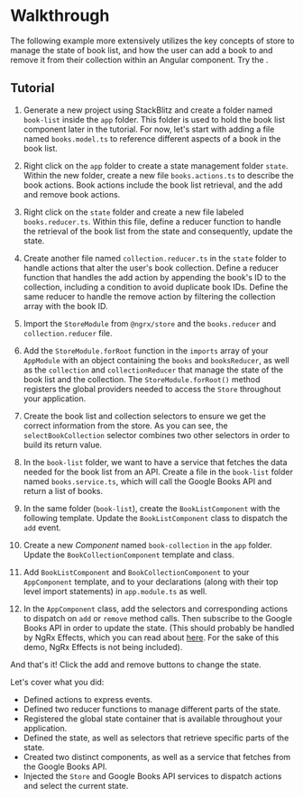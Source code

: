 # Walkthrough

The following example more extensively utilizes the key concepts of store to manage the state of book list, and how the user can add a book to and remove it from their collection within an Angular component. Try the <live-example name="store-walkthrough" noDownload></live-example>.

## Tutorial

1.  Generate a new project using StackBlitz <live-example name="ngrx-start" noDownload></live-example> and create a folder named `book-list` inside the `app` folder. This folder is used to hold the book list component later in the tutorial. For now, let's start with adding a file named `books.model.ts` to reference different aspects of a book in the book list.

<ngrx-code-example header="src/app/book-list/books.model.ts" path="store-walkthrough/src/app/book-list/books.model.ts">
</ngrx-code-example>

2.  Right click on the `app` folder to create a state management folder `state`. Within the new folder, create a new file `books.actions.ts` to describe the book actions. Book actions include the book list retrieval, and the add and remove book actions.

<ngrx-code-example header="src/app/state/books.actions.ts" path="store-walkthrough/src/app/state/books.actions.ts">
</ngrx-code-example>

3.  Right click on the `state` folder and create a new file labeled `books.reducer.ts`. Within this file, define a reducer function to handle the retrieval of the book list from the state and consequently, update the state.

<ngrx-code-example header="src/app/state/books.reducer.ts" path="store-walkthrough/src/app/state/books.reducer.ts">
</ngrx-code-example>

4. Create another file named `collection.reducer.ts` in the `state` folder to handle actions that alter the user's book collection. Define a reducer function that handles the add action by appending the book's ID to the collection, including a condition to avoid duplicate book IDs. Define the same reducer to handle the remove action by filtering the collection array with the book ID.

<ngrx-code-example header="src/app/state/collection.reducer.ts" path="store-walkthrough/src/app/state/collection.reducer.ts">
</ngrx-code-example>

5.  Import the `StoreModule` from `@ngrx/store` and the `books.reducer` and `collection.reducer` file.

<ngrx-code-example header="src/app/app.module.ts (imports)" path="store-walkthrough/src/app/app.module.1.ts" region="partialTopLevelImports">
</ngrx-code-example>

6.  Add the `StoreModule.forRoot` function in the `imports` array of your `AppModule` with an object containing the `books` and `booksReducer`, as well as the `collection` and `collectionReducer` that manage the state of the book list and the collection. The `StoreModule.forRoot()` method registers the global providers needed to access the `Store` throughout your application.

<ngrx-code-example header="src/app/app.module.ts (StoreModule)" path="store-walkthrough/src/app/app.module.1.ts" region="storeModuleAddToImports">
</ngrx-code-example>

7. Create the book list and collection selectors to ensure we get the correct information from the store. As you can see, the `selectBookCollection` selector combines two other selectors in order to build its return value.

<ngrx-code-example header="src/app/state/books.selectors.ts" path="store-walkthrough/src/app/state/books.selectors.ts">
</ngrx-code-example>

8. In the `book-list` folder, we want to have a service that fetches the data needed for the book list from an API. Create a file in the `book-list` folder named `books.service.ts`, which will call the Google Books API and return a list of books.

<ngrx-code-example header="src/app/book-list/books.service.ts" path="store-walkthrough/src/app/book-list/books.service.ts">
</ngrx-code-example>

9. In the same folder (`book-list`), create the `BookListComponent` with the following template. Update the `BookListComponent` class to dispatch the `add` event.

<ngrx-code-example header="src/app/book-list/book-list.component.html" path="store-walkthrough/src/app/book-list/book-list.component.html">
</ngrx-code-example>

<ngrx-code-example header="src/app/book-list/book-list.component.ts" path="store-walkthrough/src/app/book-list/book-list.component.ts">
</ngrx-code-example>

10. Create a new _Component_ named `book-collection` in the `app` folder. Update the `BookCollectionComponent` template and class.

<ngrx-code-example header="src/app/book-collection/book-collection.component.html" path="store-walkthrough/src/app/book-collection/book-collection.component.html">
</ngrx-code-example>

<ngrx-code-example header="src/app/book-collection/book-collection.component.ts" path="store-walkthrough/src/app/book-collection/book-collection.component.ts">
</ngrx-code-example>

11. Add `BookListComponent` and `BookCollectionComponent` to your `AppComponent` template, and to your declarations (along with their top level import statements) in `app.module.ts` as well.

<ngrx-code-example header="src/app/app.component.html (Components)" path="store-walkthrough/src/app/app.component.html" region="components">
</ngrx-code-example>

<ngrx-code-example header="src/app/app.module.ts (Final)" path="store-walkthrough/src/app/app.module.ts">
</ngrx-code-example>

12. In the `AppComponent` class, add the selectors and corresponding actions to dispatch on `add` or `remove` method calls. Then subscribe to the Google Books API in order to update the state. (This should probably be handled by NgRx Effects, which you can read about [here](guide/effects). For the sake of this demo, NgRx Effects is not being included).

<ngrx-code-example header="src/app/app.component.ts" path="store-walkthrough/src/app/app.component.ts">
</ngrx-code-example>

And that's it! Click the add and remove buttons to change the state.

Let's cover what you did:

- Defined actions to express events.
- Defined two reducer functions to manage different parts of the state.
- Registered the global state container that is available throughout your application.
- Defined the state, as well as selectors that retrieve specific parts of the state.
- Created two distinct components, as well as a service that fetches from the Google Books API.
- Injected the `Store` and Google Books API services to dispatch actions and select the current state.
